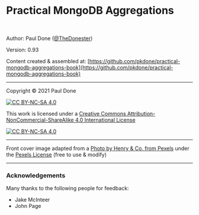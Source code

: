 &nbsp;

# Practical MongoDB Aggregations

&nbsp;
 
Author: Paul Done ([@TheDonester](https://twitter.com/TheDonester))

Version: 0.93

Content created & assembled at: [https://github.com/pkdone/practical-mongodb-aggregations-book](https://github.com/pkdone/practical-mongodb-aggregations-book)

---

Copyright &copy; 2021 Paul Done

[![CC BY-NC-SA 4.0][cc-by-nc-sa-shield]][cc-by-nc-sa]

This work is licensed under a [Creative Commons Attribution-NonCommercial-ShareAlike 4.0 International License][cc-by-nc-sa]

[![CC BY-NC-SA 4.0][cc-by-nc-sa-image]][cc-by-nc-sa]

[cc-by-nc-sa]: https://creativecommons.org/licenses/by-nc-sa/4.0/
[cc-by-nc-sa-image]: https://licensebuttons.net/l/by-nc-sa/4.0/88x31.png
[cc-by-nc-sa-shield]: https://img.shields.io/badge/License-CC%20BY--NC--SA%204.0-lightgrey.svg

---

Front cover image adapted from a [Photo by Henry & Co. from Pexels](https://www.pexels.com/photo/red-steel-pipe-2420294/) under the [Pexels License](https://www.pexels.com/license/) (free to use & modify)

---

### Acknowledgements

Many thanks to the following people for feedback:

 * Jake McInteer
 * John Page

